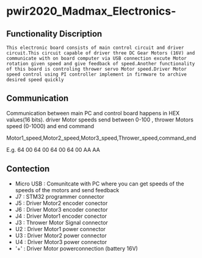 # pwir2020_Madmax_Electronics-
## Functionality Discription 
    This electronic board consists of main control circuit and driver circuit.This circuit capable of driver three DC Gear Motors (16V) and communicate with on board computer via USB connection excute Motor rotation given speed and give feedback of speed.Another functionality of this board is controling thrower servo Motor speed.Driver Motor speed control using PI controller implement in firmware to archive desired speed quickly 
## Communication 
Communication between main PC and control board happens in HEX values(16 bits).
 driver Motor speeds send between 0-100 , thrower Motors speed (0-1000) and end command
 
 Motor1_speed,Motor2_speed,Motor3_speed,Thrower_speed,command_end
 
 E.g. 64 00 64 00 64 00 64 00 AA AA

## Contection ##
- Micro USB  : Comunitcate with PC where you can get speeds of the speeds of the motors and send feedback
- J7         : STM32 programmer connector
- J5         : Driver Motor2 encoder conector
- J6         : Driver Motor3 encoder conector
- J4         : Driver Motor1 encoder conector
- J3         : Thrower Motor Signal connector
- U2         : Driver Motor1 power connector
- U3         : Driver Motor2 power connector
- U4         : Driver Motor3 power connector
- '+'          : Driver Motor powerconnection (battery 16V)

    
